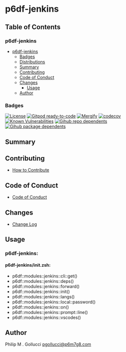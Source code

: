 # p6df-jenkins

## Table of Contents


### p6df-jenkins
- [p6df-jenkins](#p6df-jenkins)
  - [Badges](#badges)
  - [Distributions](#distributions)
  - [Summary](#summary)
  - [Contributing](#contributing)
  - [Code of Conduct](#code-of-conduct)
  - [Changes](#changes)
    - [Usage](#usage)
  - [Author](#author)

### Badges

[![License](https://img.shields.io/badge/License-Apache%202.0-yellowgreen.svg)](https://opensource.org/licenses/Apache-2.0)
[![Gitpod ready-to-code](https://img.shields.io/badge/Gitpod-ready--to--code-blue?logo=gitpod)](https://gitpod.io/#https://github.com/p6m7g8/p6df-jenkins)
[![Mergify](https://img.shields.io/endpoint.svg?url=https://gh.mergify.io/badges/p6m7g8/p6df-jenkins/&style=flat)](https://mergify.io)
[![codecov](https://codecov.io/gh/p6m7g8/p6df-jenkins/branch/master/graph/badge.svg?token=14Yj1fZbew)](https://codecov.io/gh/p6m7g8/p6df-jenkins)
[![Known Vulnerabilities](https://snyk.io/test/github/p6m7g8/p6df-jenkins/badge.svg?targetFile=package.json)](https://snyk.io/test/github/p6m7g8/p6df-jenkins?targetFile=package.json)
[![Gihub repo dependents](https://badgen.net/github/dependents-repo/p6m7g8/p6df-jenkins)](https://github.com/p6m7g8/p6df-jenkins/network/dependents?dependent_type=REPOSITORY)
[![Gihub package dependents](https://badgen.net/github/dependents-pkg/p6m7g8/p6df-jenkins)](https://github.com/p6m7g8/p6df-jenkins/network/dependents?dependent_type=PACKAGE)

## Summary

## Contributing

- [How to Contribute](CONTRIBUTING.md)

## Code of Conduct

- [Code of Conduct](https://github.com/p6m7g8/.github/blob/master/CODE_OF_CONDUCT.md)

## Changes

- [Change Log](CHANGELOG.md)

## Usage

### p6df-jenkins:

#### p6df-jenkins/init.zsh:

- p6df::modules::jenkins::cli::get()
- p6df::modules::jenkins::deps()
- p6df::modules::jenkins::forward()
- p6df::modules::jenkins::init()
- p6df::modules::jenkins::langs()
- p6df::modules::jenkins::local::password()
- p6df::modules::jenkins::on()
- p6df::modules::jenkins::prompt::line()
- p6df::modules::jenkins::vscodes()



## Author

Philip M . Gollucci <pgollucci@p6m7g8.com>
